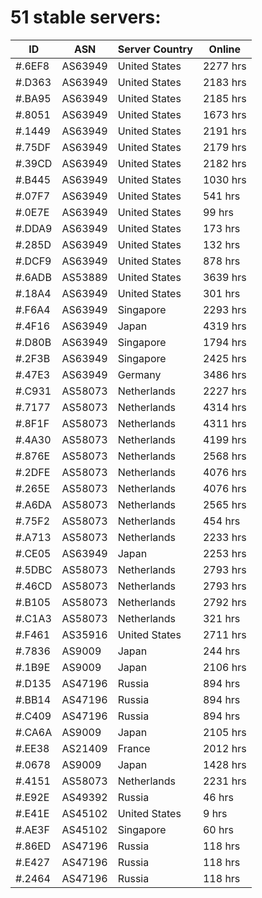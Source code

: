 # 51 stable servers:

| ID | ASN | Server Country | Online |
| ------ | ------ | ------ | ------ |
| #.6EF8 | AS63949 | United States | 2277 hrs |
| #.D363 | AS63949 | United States | 2183 hrs |
| #.BA95 | AS63949 | United States | 2185 hrs |
| #.8051 | AS63949 | United States | 1673 hrs |
| #.1449 | AS63949 | United States | 2191 hrs |
| #.75DF | AS63949 | United States | 2179 hrs |
| #.39CD | AS63949 | United States | 2182 hrs |
| #.B445 | AS63949 | United States | 1030 hrs |
| #.07F7 | AS63949 | United States | 541 hrs |
| #.0E7E | AS63949 | United States | 99 hrs |
| #.DDA9 | AS63949 | United States | 173 hrs |
| #.285D | AS63949 | United States | 132 hrs |
| #.DCF9 | AS63949 | United States | 878 hrs |
| #.6ADB | AS53889 | United States | 3639 hrs |
| #.18A4 | AS63949 | United States | 301 hrs |
| #.F6A4 | AS63949 | Singapore | 2293 hrs |
| #.4F16 | AS63949 | Japan | 4319 hrs |
| #.D80B | AS63949 | Singapore | 1794 hrs |
| #.2F3B | AS63949 | Singapore | 2425 hrs |
| #.47E3 | AS63949 | Germany | 3486 hrs |
| #.C931 | AS58073 | Netherlands | 2227 hrs |
| #.7177 | AS58073 | Netherlands | 4314 hrs |
| #.8F1F | AS58073 | Netherlands | 4311 hrs |
| #.4A30 | AS58073 | Netherlands | 4199 hrs |
| #.876E | AS58073 | Netherlands | 2568 hrs |
| #.2DFE | AS58073 | Netherlands | 4076 hrs |
| #.265E | AS58073 | Netherlands | 4076 hrs |
| #.A6DA | AS58073 | Netherlands | 2565 hrs |
| #.75F2 | AS58073 | Netherlands | 454 hrs |
| #.A713 | AS58073 | Netherlands | 2233 hrs |
| #.CE05 | AS63949 | Japan | 2253 hrs |
| #.5DBC | AS58073 | Netherlands | 2793 hrs |
| #.46CD | AS58073 | Netherlands | 2793 hrs |
| #.B105 | AS58073 | Netherlands | 2792 hrs |
| #.C1A3 | AS58073 | Netherlands | 321 hrs |
| #.F461 | AS35916 | United States | 2711 hrs |
| #.7836 | AS9009 | Japan | 244 hrs |
| #.1B9E | AS9009 | Japan | 2106 hrs |
| #.D135 | AS47196 | Russia | 894 hrs |
| #.BB14 | AS47196 | Russia | 894 hrs |
| #.C409 | AS47196 | Russia | 894 hrs |
| #.CA6A | AS9009 | Japan | 2105 hrs |
| #.EE38 | AS21409 | France | 2012 hrs |
| #.0678 | AS9009 | Japan | 1428 hrs |
| #.4151 | AS58073 | Netherlands | 2231 hrs |
| #.E92E | AS49392 | Russia | 46 hrs |
| #.E41E | AS45102 | United States | 9 hrs |
| #.AE3F | AS45102 | Singapore | 60 hrs |
| #.86ED | AS47196 | Russia | 118 hrs |
| #.E427 | AS47196 | Russia | 118 hrs |
| #.2464 | AS47196 | Russia | 118 hrs |

